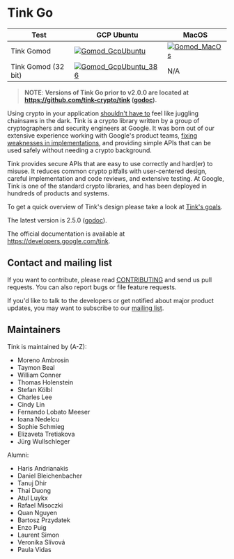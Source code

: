 # Tink Go

<!-- GCP Ubuntu --->

[tink_go_gomod_badge_gcp_ubuntu]: https://storage.googleapis.com/tink-kokoro-build-badges/tink-go-gomod-gcp-ubuntu.svg
[tink_go_gomod_386_badge_gcp_ubuntu]: https://storage.googleapis.com/tink-kokoro-build-badges/tink-go-gomod-386-gcp-ubuntu.svg

<!-- MacOS --->

[tink_go_gomod_badge_macos]: https://storage.googleapis.com/tink-kokoro-build-badges/tink-go-gomod-macos-external.svg

**Test**            | **GCP Ubuntu**                                                  | **MacOS**
------------------- | --------------------------------------------------------------- | ---------
Tink Gomod          | [![Gomod_GcpUbuntu][tink_go_gomod_badge_gcp_ubuntu]](#)         | [![Gomod_MacOs][tink_go_gomod_badge_macos]](#)
Tink Gomod (32 bit) | [![Gomod_GcpUbuntu_386][tink_go_gomod_386_badge_gcp_ubuntu]](#) | N/A

> **NOTE**: **Versions of Tink Go prior to v2.0.0 are located at
> https://github.com/tink-crypto/tink
> ([godoc](https://pkg.go.dev/github.com/tink-crypto/tink)).**

Using crypto in your application [shouldn't have to][devs_are_users_too_slides]
feel like juggling chainsaws in the dark. Tink is a crypto library written by a
group of cryptographers and security engineers at Google. It was born out of our
extensive experience working with Google's product teams,
[fixing weaknesses in implementations](https://github.com/google/wycheproof),
and providing simple APIs that can be used safely without needing a crypto
background.

Tink provides secure APIs that are easy to use correctly and hard(er) to misuse.
It reduces common crypto pitfalls with user-centered design, careful
implementation and code reviews, and extensive testing. At Google, Tink is one
of the standard crypto libraries, and has been deployed in hundreds of products
and systems.

To get a quick overview of Tink's design please take a look at
[Tink's goals](https://developers.google.com/tink/design/goals_of_tink).

The latest version is 2.5.0 ([godoc](https://pkg.go.dev/github.com/tink-crypto/tink-go/v2)).

The official documentation is available at https://developers.google.com/tink.

[devs_are_users_too_slides]: https://www.usenix.org/sites/default/files/conference/protected-files/hotsec15_slides_green.pdf

## Contact and mailing list

If you want to contribute, please read [CONTRIBUTING](docs/CONTRIBUTING.md) and
send us pull requests. You can also report bugs or file feature requests.

If you'd like to talk to the developers or get notified about major product
updates, you may want to subscribe to our
[mailing list](https://groups.google.com/forum/#!forum/tink-users).

## Maintainers

Tink is maintained by (A-Z):

-   Moreno Ambrosin
-   Taymon Beal
-   William Conner
-   Thomas Holenstein
-   Stefan Kölbl
-   Charles Lee
-   Cindy Lin
-   Fernando Lobato Meeser
-   Ioana Nedelcu
-   Sophie Schmieg
-   Elizaveta Tretiakova
-   Jürg Wullschleger

Alumni:

-   Haris Andrianakis
-   Daniel Bleichenbacher
-   Tanuj Dhir
-   Thai Duong
-   Atul Luykx
-   Rafael Misoczki
-   Quan Nguyen
-   Bartosz Przydatek
-   Enzo Puig
-   Laurent Simon
-   Veronika Slívová
-   Paula Vidas
